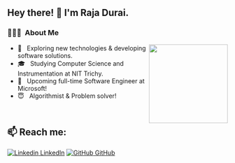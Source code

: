 <h2> Hey there! 👋 I'm Raja Durai.</h2>

<h3> 👨🏻‍💻 &nbsp;About Me </h3>

<a href="https://github.com/AVS1508">
  <img height="180em" align = "right" src="https://github-readme-stats.vercel.app/api/top-langs/?username=Raja58&theme=dark&layout=compact" />
</a>

- 🤔 &nbsp; Exploring new technologies & developing software solutions.
- 🎓 &nbsp; Studying Computer Science and Instrumentation at NIT Trichy.
- 💼 &nbsp; Upcoming full-time Software Engineer at Microsoft!
- 😇 &nbsp; Algorithmist & Problem solver!
<!-- <br/> -->
<!-- ![Raja's github stats](https://github-readme-stats.vercel.app/api?username=Raja58&show_icons=true&theme=dark) -->
<br/>

## 📫 Reach me:
 [![Linkedin](https://i.stack.imgur.com/gVE0j.png) LinkedIn](https://www.linkedin.com/in/raja58)  [![GitHub](https://i.stack.imgur.com/tskMh.png) GitHub](https://github.com/Raja58)
